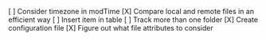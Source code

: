 [ ] Consider timezone in modTime
[X] Compare local and remote files in an efficient way
[ ] Insert item in table
[ ] Track more than one folder
[X] Create configuration file
[X] Figure out what file attributes to consider

